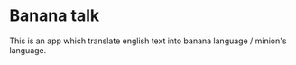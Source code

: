 # Banana talk

This is an app which translate english text into banana language / minion's language.